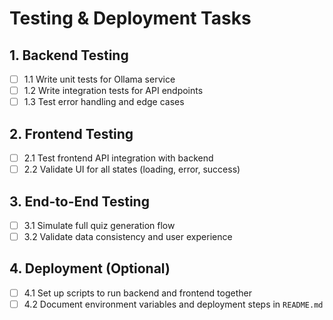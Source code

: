 # Testing & Deployment Tasks

## 1. Backend Testing
- [ ] 1.1 Write unit tests for Ollama service
- [ ] 1.2 Write integration tests for API endpoints
- [ ] 1.3 Test error handling and edge cases

## 2. Frontend Testing
- [ ] 2.1 Test frontend API integration with backend
- [ ] 2.2 Validate UI for all states (loading, error, success)

## 3. End-to-End Testing
- [ ] 3.1 Simulate full quiz generation flow
- [ ] 3.2 Validate data consistency and user experience

## 4. Deployment (Optional)
- [ ] 4.1 Set up scripts to run backend and frontend together
- [ ] 4.2 Document environment variables and deployment steps in `README.md`
